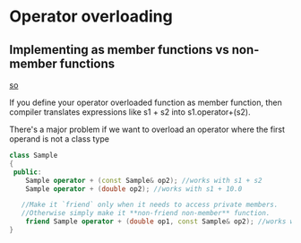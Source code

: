 # Operator overloading

## Implementing as member functions vs non-member functions

[so](http://stackoverflow.com/questions/4622330/operator-overloading-member-function-vs-non-member-function)

If you define your operator overloaded function as member function, then compiler translates expressions like s1 + s2 into s1.operator+(s2).

There's a major problem if we want to overload an operator where the first operand is not a class type

```c++
class Sample
{
 public:
    Sample operator + (const Sample& op2); //works with s1 + s2
    Sample operator + (double op2); //works with s1 + 10.0

   //Make it `friend` only when it needs to access private members.
   //Otherwise simply make it **non-friend non-member** function.
    friend Sample operator + (double op1, const Sample& op2); //works with 10.0 + s2
}
```
